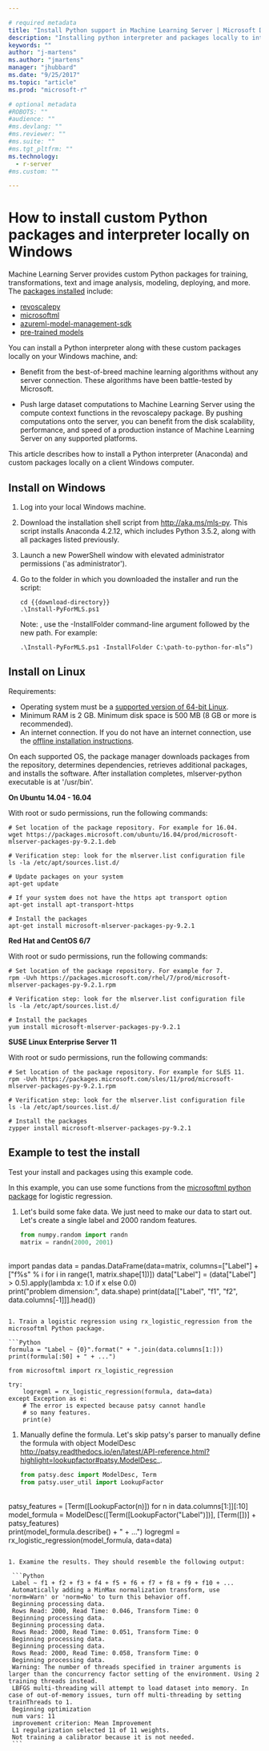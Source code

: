```yaml
---

# required metadata
title: "Install Python support in Machine Learning Server | Microsoft Docs"
description: "Installing python interpreter and packages locally to interact with Machine Learning Server"
keywords: ""
author: "j-martens"
ms.author: "jmartens"
manager: "jhubbard"
ms.date: "9/25/2017"
ms.topic: "article"
ms.prod: "microsoft-r"

# optional metadata
#ROBOTS: ""
#audience: ""
#ms.devlang: ""
#ms.reviewer: ""
#ms.suite: ""
#ms.tgt_pltfrm: ""
ms.technology:
  - r-server
#ms.custom: ""

---
```


# How to install custom Python packages and interpreter locally on Windows

Machine Learning Server provides custom Python packages for training, transformations, text and image analysis, modeling, deploying, and more. The [packages installed](../python-reference/introducing-python-package-reference.md) include:
+ [revoscalepy](../python-reference/revoscalepy/revoscalepy-package.md)
+ [microsoftml](../python-reference/microsoftml/microsoftml-package.md)
+ [azureml-model-management-sdk](../python-reference/azureml-model-management-sdk/azureml-model-management-sdk.md)
+ [pre-trained models](microsoftml-install-pretrained-models.md)

You can install a Python interpreter along with these custom packages locally on your Windows machine, and:

+ Benefit from the best-of-breed machine learning algorithms without any server connection. These algorithms have been battle-tested by Microsoft.
 
+ Push large dataset computations to Machine Learning Server using the compute context functions in the revoscalepy package. By pushing computations onto the server, you can benefit from the disk scalability, performance, and speed of a production instance of Machine Learning Server on any supported platforms. 
 
This article describes how to install a Python interpreter (Anaconda) and custom packages locally on a client Windows computer.

## Install on Windows

1. Log into your local Windows machine.

1. Download the installation shell script from http://aka.ms/mls-py. This script installs Anaconda 4.2.12, which includes Python 3.5.2, along with all packages listed previously.

1. Launch a new PowerShell window with elevated administrator permissions ('as administrator').

1. Go to the folder in which you downloaded the installer and run the script:
   ```
   cd {{download-directory}}
   .\Install-PyForMLS.ps1
   ```

   Note: , use the -InstallFolder command-line argument followed by the new path. For example: 
   ```
   .\Install-PyForMLS.ps1 -InstallFolder C:\path-to-python-for-mls”)
   ```

## Install on Linux

Requirements:

+ Operating system must be a [supported version of 64-bit Linux](r-server-install-supported-platforms.md).
+ Minimum RAM is 2 GB. Minimum disk space is 500 MB (8 GB or more is recommended).
+ An internet connection. If you do not have an internet connection, use the [offline installation instructions](machine-learning-server-linux-offline.md).


On each supported OS, the package manager downloads packages from the repository, determines dependencies, retrieves additional packages, and installs the software. After installation completes, mlserver-python executable is at '/usr/bin'.
 
**On Ubuntu 14.04 - 16.04**

With root or sudo permissions, run the following commands:
```
# Set location of the package repository. For example for 16.04.
wget https://packages.microsoft.com/ubuntu/16.04/prod/microsoft-mlserver-packages-py-9.2.1.deb

# Verification step: look for the mlserver.list configuration file
ls -la /etc/apt/sources.list.d/

# Update packages on your system
apt-get update

# If your system does not have the https apt transport option
apt-get install apt-transport-https

# Install the packages
apt-get install microsoft-mlserver-packages-py-9.2.1
```     

**Red Hat and CentOS 6/7**

With root or sudo permissions, run the following commands:
```
# Set location of the package repository. For example for 7.
rpm -Uvh https://packages.microsoft.com/rhel/7/prod/microsoft-mlserver-packages-py-9.2.1.rpm

# Verification step: look for the mlserver.list configuration file
ls -la /etc/apt/sources.list.d/

# Install the packages
yum install microsoft-mlserver-packages-py-9.2.1
``` 

**SUSE Linux Enterprise Server 11**

With root or sudo permissions, run the following commands:
```
# Set location of the package repository. For example for SLES 11.
rpm -Uvh https://packages.microsoft.com/sles/11/prod/microsoft-mlserver-packages-py-9.2.1.rpm

# Verification step: look for the mlserver.list configuration file
ls -la /etc/apt/sources.list.d/

# Install the packages
zypper install microsoft-mlserver-packages-py-9.2.1
``` 


## Example to test the install

Test your install and packages using this example code. 

In this example, you can use some functions from the [microsoftml python package](../python-reference/microsoftml/microsoftml-package.md) for logistic regression.

1. Let's build some fake data. We just need to make our data to start out. Let's create a single label and 2000 random features.

   ```Python
   from numpy.random import randn
   matrix = randn(2000, 2001)
​    
   import pandas
   data = pandas.DataFrame(data=matrix, columns=["Label"] + ["f%s" % i for i in range(1, matrix.shape[1])])
   data["Label"] = (data["Label"] > 0.5).apply(lambda x: 1.0 if x else 0.0)
​   
   print("problem dimension:", data.shape)
   print(data[["Label", "f1", "f2", data.columns[-1]]].head())
   ```
   
1. Train a logistic regression using rx_logistic_regression from the microsoftml Python package.

   ```Python
   formula = "Label ~ {0}".format(" + ".join(data.columns[1:]))
   print(formula[:50] + " + ...")
​   
   from microsoftml import rx_logistic_regression
​   
   try:
       logregml = rx_logistic_regression(formula, data=data)
   except Exception as e:
       # The error is expected because patsy cannot handle
       # so many features.
       print(e)
   ```

1. Manually define the formula. Let's skip patsy's parser to manually define the formula with object ModelDesc <http://patsy.readthedocs.io/en/latest/API-reference.html?highlight=lookupfactor#patsy.ModelDesc>_.

   ```Python
   from patsy.desc import ModelDesc, Term
   from patsy.user_util import LookupFactor
​   
   patsy_features = [Term([LookupFactor(n)]) for n in data.columns[1:]][:10]
   model_formula = ModelDesc([Term([LookupFactor("Label")])], [Term([])] + patsy_features)
​   
   print(model_formula.describe() + " + ...")
   logregml = rx_logistic_regression(model_formula, data=data)
   ```

1. Examine the results. They should resemble the following output:

    ```Python
    Label ~ f1 + f2 + f3 + f4 + f5 + f6 + f7 + f8 + f9 + f10 + ...
    Automatically adding a MinMax normalization transform, use 'norm=Warn' or 'norm=No' to turn this behavior off.
    Beginning processing data.
    Rows Read: 2000, Read Time: 0.046, Transform Time: 0
    Beginning processing data.
    Beginning processing data.
    Rows Read: 2000, Read Time: 0.051, Transform Time: 0
    Beginning processing data.
    Beginning processing data.
    Rows Read: 2000, Read Time: 0.058, Transform Time: 0
    Beginning processing data.
    Warning: The number of threads specified in trainer arguments is larger than the concurrency factor setting of the environment. Using 2 training threads instead.
    LBFGS multi-threading will attempt to load dataset into memory. In case of out-of-memory issues, turn off multi-threading by setting trainThreads to 1.
    Beginning optimization
    num vars: 11
    improvement criterion: Mean Improvement
    L1 regularization selected 11 of 11 weights.
    Not training a calibrator because it is not needed.
    ``` 